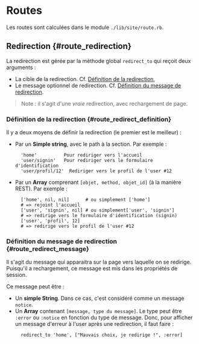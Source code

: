 # Routes

Les routes sont calculées dans le module `./lib/site/route.rb`.


## Redirection {#route_redirection}

La redirection est gérée par la méthode global `redirect_to` qui reçoit deux arguments :

* La cible de la redirection. Cf. [Définition de la redirection](#route_redirect_definition),
* Le message optionnel de redirection. Cf. [Définition du message de redirection](#route_redirect_message).

> Note : il s'agit d'une *vraie* redirection, avec rechargement de page.

### Définition de la redirection {#route_redirect_definition}

Il y a deux moyens de définir la redirection (le premier est le meilleur) :

* Par un **Simple string**, avec le path à la section. Par exemple :
  ```
    'home'          Pour rediriger vers l'accueil
    'user/signin'   Pour rediriger vers le formulaire d'identification
    'user/profil/12'  Rediriger vers le profil de l'user #12
  ```
* Par un **Array** comprenant `[objet, method, objet_id]` (à la manière REST). Par exemple :
  ```
    ['home', nil, nil]      # ou simplement ['home']
    # => rejoint l'accueil
    ['user', 'signin', nil] # ou simplement['user', 'signin']
    # => redirige vers le formulaire d'identification (signin)
    ['user', 'profil', 12]
    # => redirige vers le profil de l'user #12
  ```

### Définition du message de redirection {#route_redirect_message}

Il s'agit du message qui apparaitra sur la page vers laquelle on se redirige. Puisqu'il a rechargement, ce message est mis dans les propriétés de session.

Ce message peut être :

* Un **simple String**. Dans ce cas, c'est considéré comme un message `notice`.
* Un **Array** contenant `[message, type du message]`. Le type peut être `:error` ou `:notice` en fonction du type de message.
  Donc, pour afficher un message d'erreur à l'user après une redirection, il faut faire :
  ```
    redirect_to 'home', ["Mauvais choix, je redirige !", :error]
